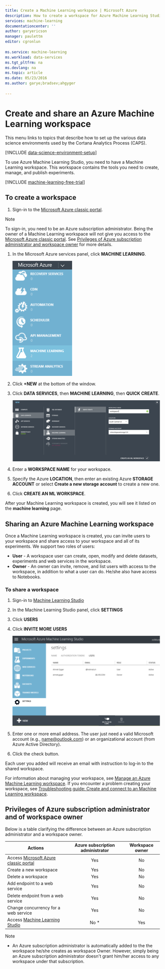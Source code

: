 ```yaml
---
title: Create a Machine Learning workspace | Microsoft Azure
description: How to create a workspace for Azure Machine Learning Studio
services: machine-learning
documentationcenter: ''
author: garyericson
manager: paulettm
editor: cgronlun

ms.service: machine-learning
ms.workload: data-services
ms.tgt_pltfrm: na
ms.devlang: na
ms.topic: article
ms.date: 05/23/2016
ms.author: garye;bradsev;ahgyger

---
```

# Create and share an Azure Machine Learning workspace
This menu links to topics that describe how to set up the various data science environments used by the Cortana Analytics Process (CAPS).

[!INCLUDE [data-science-environment-setup](../../includes/cap-setup-environments.md)]

To use Azure Machine Learning Studio, you need to have a Machine Learning workspace. This workspace contains the tools you need to create, manage, and publish experiments.

[!INCLUDE [machine-learning-free-trial](../../includes/machine-learning-free-trial.md)]

## To create a workspace
1. Sign-in to the [Microsoft Azure classic portal](https://manage.windowsazure.com/).

> [!NOTE]
> To sign-in, you need to be an Azure subscription administrator. Being the owner of a Machine Learning workspace will not give you access to the [Microsoft Azure classic portal](https://manage.windowsazure.com/). See [Privileges of Azure subscription administrator and workspace owner](#subscriptionvsworkspace) for more details.
> 
> 

1. In the Microsoft Azure services panel, click **MACHINE LEARNING**.
   
    ![Machine Learning service](media/machine-learning-create-workspace/cw1.png)
2. Click **+NEW** at the bottom of the window.
3. Click **DATA SERVICES**, then **MACHINE LEARNING**, then **QUICK CREATE**.
   
    ![Quick Create of new workspace](media/machine-learning-create-workspace/cw4.png)
4. Enter a **WORKSPACE NAME** for your workspace.
5. Specify the Azure **LOCATION**, then enter an existing Azure **STORAGE ACCOUNT** or select **Create a new storage account** to create a new one.
6. Click **CREATE AN ML WORKSPACE**.

After your Machine Learning workspace is created, you will see it listed on the **machine learning** page.

## Sharing an Azure Machine Learning workspace
Once a Machine Learning workspace is created, you can invite users to your workspace and share access to your workspace and all of its experiments. We support two roles of users:

* **User** - A workspace user can create, open, modify and delete datasets, experiments and web services in the workspace.
* **Owner** - An owner can invite, remove, and list users with access to the workspace, in addition to what a user can do. He/she also have access to Notebooks.

### To share a workspace
1. Sign-in to [Machine Learning Studio](https://studio.azureml.net/)
2. In the Machine Learning Studio panel, click **SETTINGS**
3. Click **USERS**
4. Click **INVITE MORE USERS**
   
    ![Invite more users](media/machine-learning-create-workspace/cw5.png)
5. Enter one or more email address. The user just need a valid Microsoft account (e.g., name@outlook.com) or an organizational account (from Azure Active Directory).
6. Click the check button.

Each user you added will receive an email with instruction to log-in to the shared workspace.

For information about managing your workspace, see [Manage an Azure Machine Learning workspace](machine-learning-manage-workspace.md).
If you encounter a problem creating your workspace, see [Troubleshooting guide: Create and connect to an Machine Learning workspace](machine-learning-troubleshooting-creating-ml-workspace.md).

## <a name="subscriptionvsworkspace"></a>Privileges of Azure subscription administrator and of workspace owner
Below is a table clarifying the difference between an Azure subscription administrator and a workspace owner.

| Actions | Azure subscription administrator | Workspace owner |
| --- |:---:|:---:|
| Access [Microsoft Azure classic portal](https://manage.windowsazure.com/) |Yes |No |
| Create a new workspace |Yes |No |
| Delete a workspace |Yes |No |
| Add endpoint to a web service |Yes |No |
| Delete endpoint from a web service |Yes |No |
| Change concurrency for a web service |Yes |No |
| Access [Machine Learning Studio](https://studio.azureml.net/) |No * |Yes |

> [!NOTE]
> * An Azure subscription administrator is automatically added to the the workspace he/she creates as workspace Owner. However, simply being an Azure subscription administrator doesn't grant him/her access to any workspace under that subscription.
> 
> 

<!-- ![List of Machine Learning workspaces][2] -->

<!--Anchors-->
[To create a workspace]: #createworkspace

<!--Image references-->
[1]: media/machine-learning-create-workspace/cw1.png
[2]: media/machine-learning-create-workspace/cw2.png
[3]: media/machine-learning-create-workspace/cw4.png
[4]: media/machine-learning-create-workspace/cw5.png


<!--Link references-->
[Manage an Azure Machine Learning workspace]: machine-learning-manage-workspace.md
[Troubleshooting guide: Create and connect to an Machine Learning workspace]: machine-learning-troubleshooting-creating-ml-workspace.md
[Machine Learning Studio]: https://studio.azureml.net/  
[Microsoft Azure classic portal]: https://manage.windowsazure.com/
